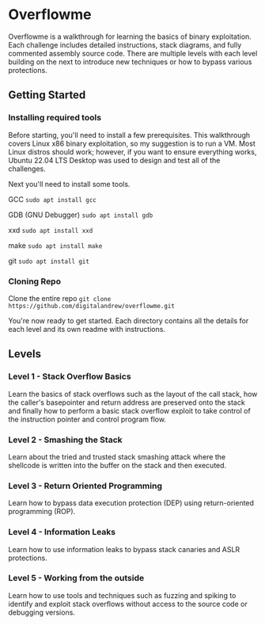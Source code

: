 # Overflowme

Overflowme is a walkthrough for learning the basics of binary exploitation. Each challenge includes detailed instructions, stack diagrams, and fully commented assembly source code.
There are multiple levels with each level building on the next to introduce new techniques or how to bypass various protections. 

## Getting Started

### Installing required tools

Before starting, you'll need to install a few prerequisites. This walkthrough covers Linux x86 binary exploitation, so my suggestion is to run a VM. Most Linux distros should work; however, if you want to ensure everything works, Ubuntu 22.04 LTS Desktop was used to design and test all of the challenges.

Next you'll need to install some tools.

GCC
`sudo apt install gcc`

GDB (GNU Debugger)
`sudo apt install gdb`

xxd
`sudo apt install xxd`

make
`sudo apt install make`

git
`sudo apt install git`

### Cloning Repo
Clone the entire repo
`git clone https://github.com/digitalandrew/overflowme.git`

You're now ready to get started. Each directory contains all the details for each level and its own readme with instructions.

## Levels

### Level 1 - Stack Overflow Basics
Learn the basics of stack overflows such as the layout of the call stack, how the caller's basepointer and return address are preserved onto the stack and finally how to perform a basic stack overflow exploit to take control of the instruction pointer and control program flow. 

### Level 2 - Smashing the Stack
Learn about the tried and trusted stack smashing attack where the shellcode is written into the buffer on the stack and then executed.

### Level 3 - Return Oriented Programming
Learn how to bypass data execution protection (DEP) using return-oriented programming (ROP).

### Level 4 - Information Leaks
Learn how to use information leaks to bypass stack canaries and ASLR protections. 

### Level 5 - Working from the outside
Learn how to use tools and techniques such as fuzzing and spiking to identify and exploit stack overflows without access to the source code or debugging versions. 





